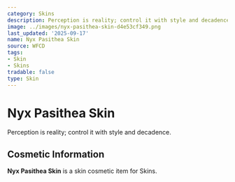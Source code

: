 ```yaml
---
category: Skins
description: Perception is reality; control it with style and decadence.
image: ../images/nyx-pasithea-skin-d4e53cf349.png
last_updated: '2025-09-17'
name: Nyx Pasithea Skin
source: WFCD
tags:
- Skin
- Skins
tradable: false
type: Skin
---
```


# Nyx Pasithea Skin

Perception is reality; control it with style and decadence.

## Cosmetic Information

**Nyx Pasithea Skin** is a skin cosmetic item for Skins.


